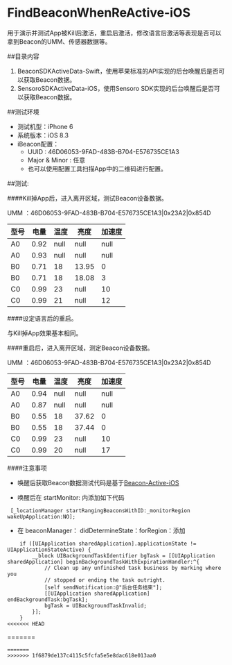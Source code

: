 # FindBeaconWhenReActive-iOS

用于演示并测试App被Kill后激活，重启后激活，修改语言后激活等表现是否可以拿到Beacon的UMM、传感器数据等。

##目录内容
1. BeaconSDKActiveData-Swift，使用苹果标准的API实现的后台唤醒后是否可以获取Beacon数据。
2. SensoroSDKActiveData-iOS，使用Sensoro SDK实现的后台唤醒后是否可以获取Beacon数据。

##测试环境

* 测试机型：iPhone 6
* 系统版本：iOS 8.3
* iBeacon配置：
 	* UUID : 46D06053-9FAD-483B-B704-E576735CE1A3
 	* Major & Minor : 任意
	* 也可以使用配置工具扫描App中的二维码进行配置。

##测试: 

####Kill掉App后，进入离开区域，测试Beacon设备数据。

UMM ：46D06053-9FAD-483B-B704-E576735CE1A3|0x23A2|0x854D

型号 | 电量 | 温度 | 亮度| 加速度
--- | ---- | --- | ---- | ---- 
A0  | 0.92 |null | null | null
A0  | 0.93 |null | null | null
B0  | 0.71 | 18  | 13.95| 0
B0  | 0.71 | 18  | 18.08| 3
C0  | 0.99 | 23  | null | 10 
C0  | 0.99 | 21  | null | 12 

####设定语言后的重启。

与Kill掉App效果基本相同。

####重启后，进入离开区域，测定Beacon设备数据。

UMM ：46D06053-9FAD-483B-B704-E576735CE1A3|0x23A2|0x854D

型号 | 电量 | 温度 | 亮度| 加速度
--- | ---- | --- | ---- | ---- 
A0  | 0.94 |null |null|null
A0  | 0.87 |null |null|null
B0  | 0.55 | 18  | 37.62| 0
B0  | 0.55 | 18  | 37.44| 0
C0  | 0.99 | 23  | null | 10 
C0  | 0.99 | 20  | null | 17 

####注意事项
* 唤醒后获取Beacon数据测试代码是基于[Beacon-Active-iOS](https://github.com/Sensoro/Beacon-Active-iOS)

* 唤醒后在 startMonitor: 内添加如下代码

```Object-C
 [_locationManager startRangingBeaconsWithID:_monitorRegion wakeUpApplication:NO];

```
* 在 beaconManager： didDetermineState：forRegion：添加

```Object-C
    if ([UIApplication sharedApplication].applicationState != UIApplicationStateActive) {
        __block UIBackgroundTaskIdentifier bgTask = [[UIApplication sharedApplication] beginBackgroundTaskWithExpirationHandler:^{
            // Clean up any unfinished task business by marking where you
            // stopped or ending the task outright.
            [self sendNotification:@"后台任务结束"];
            [[UIApplication sharedApplication] endBackgroundTask:bgTask];
            bgTask = UIBackgroundTaskInvalid;
        }];
    }
<<<<<<< HEAD
```
=======
```
=======
>>>>>>> 1f6879de137c4115c5fcfa5e5e8dac618e013aa0
